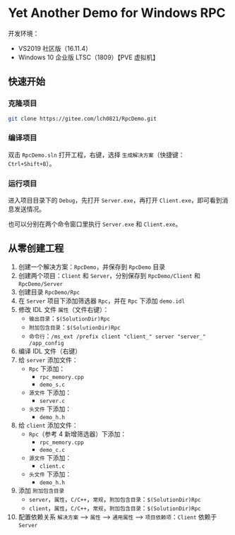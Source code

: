 # Yet Another Demo for Windows RPC
开发环境：
* VS2019 社区版（16.11.4）
* Windows 10 企业版 LTSC（1809）【PVE 虚拟机】

## 快速开始
### 克隆项目
```sh
git clone https://gitee.com/lch0821/RpcDemo.git
```

### 编译项目
双击 `RpcDemo.sln` 打开工程，右键，选择 `生成解决方案`（快捷键：`Ctrl+Shift+B`）。

### 运行项目
进入项目目录下的 `Debug`，先打开 `Server.exe`，再打开 `Client.exe`，即可看到消息发送情况。

也可以分别在两个命令窗口里执行 `Server.exe` 和 `Client.exe`。

## 从零创建工程
1. 创建一个解决方案：`RpcDemo`，并保存到 `RpcDemo` 目录
2. 创建两个项目：`Client` 和 `Server`，分别保存到 `RpcDemo/Client` 和 `RpcDemo/Server`
3. 创建目录 `RpcDemo/Rpc`
4. 在 `Server` 项目下添加筛选器 `Rpc`，并在 `Rpc` 下添加 `demo.idl`
5. 修改 IDL 文件 `属性`（文件右键）：
    * `输出目录`：`$(SolutionDir)Rpc`
    * `附加包含目录`：`$(SolutionDir)Rpc`
    * `命令行`：`/ms_ext /prefix client "client_" server "server_" /app_config`
6. 编译 IDL 文件（右键）
7. 给 `server` 添加文件：
    * `Rpc` 下添加：
        * `rpc_memory.cpp`
        * `demo_s.c`
    * `源文件` 下添加：
        * `server.c`
    * `头文件` 下添加：
        * `demo_h.h`
8. 给 `client` 添加文件：
    * `Rpc`（参考 4 新增筛选器）下添加：
        * `rpc_memory.cpp`
        * `demo_c.c`
    * `源文件` 下添加：
        * `client.c`
    * `头文件` 下添加：
        * `demo_h.h`
9. 添加 `附加包含目录`
    * `server`，`属性`，`C/C++`，`常规`，`附加包含目录`：`$(SolutionDir)Rpc`
    * `client`，`属性`，`C/C++`，`常规`，`附加包含目录`：`$(SolutionDir)Rpc`
10. 配置依赖关系
`解决方案` --> `属性` --> `通用属性` --> `项目依赖项`：`Client` 依赖于 `Server`
